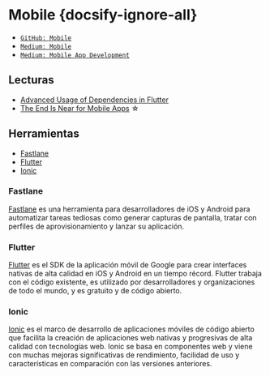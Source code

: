 # Mobile {docsify-ignore-all}

- [`GitHub: Mobile`](https://github.com/topics/mobile)
- [`Medium: Mobile`](https://medium.com/tag/mobile)
- [`Medium: Mobile App Development`](https://medium.com/tag/mobile-app-development)

## Lecturas

- [Advanced Usage of Dependencies in Flutter](https://medium.com/what-the-flutter/advanced-usage-of-dependencies-in-flutter-dc04a36e2be4)
- [The End Is Near for Mobile Apps](https://medium.com/s/story/mobile-apps-will-disappear-soon-4b4e54f46eb8) ☆

## Herramientas

- [Fastlane](/mobile#fastlane)
- [Flutter](/mobile#flutter)
- [Ionic](/mobile#ionic)

### Fastlane

[Fastlane](https://github.com/fastlane/fastlane) es una herramienta para desarrolladores de iOS y Android para automatizar tareas tediosas como generar capturas de pantalla, tratar con perfiles de aprovisionamiento y lanzar su aplicación.

### Flutter

[Flutter](https://github.com/flutter/flutter) es el SDK de la aplicación móvil de Google para crear interfaces nativas de alta calidad en iOS y Android en un tiempo récord. Flutter trabaja con el código existente, es utilizado por desarrolladores y organizaciones de todo el mundo, y es gratuito y de código abierto.

### Ionic

[Ionic](https://github.com/ionic-team/ionic) es el marco de desarrollo de aplicaciones móviles de código abierto que facilita la creación de aplicaciones web nativas y progresivas de alta calidad con tecnologías web. Ionic se basa en componentes web y viene con muchas mejoras significativas de rendimiento, facilidad de uso y características en comparación con las versiones anteriores.
